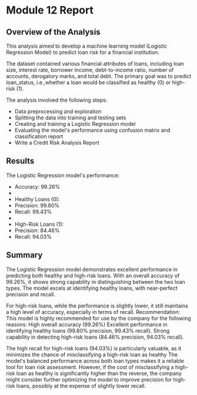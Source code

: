 # Module 12 Report

## Overview of the Analysis

This analysis aimed to develop a machine learning model (Logistic Regression Model) to predict loan risk for a financial 
institution. 

The dataset contained various financial attributes of loans, including loan size, interest rate, borrower income, 
debt-to-income ratio, number of accounts, derogatory marks, and total debt. The primary goal was to predict loan_status, 
i.e.,whether a 
loan would be classified as healthy (0) or high-risk (1).


The analysis involved the following steps:
- Data preprocessing and exploration
- Splitting the data into training and testing sets
- Creating and training a Logistic Regression model
- Evaluating the model's performance using confusion matrix and classification report
- Write a Credit Risk Analysis Report



## Results

The Logistic Regression model's performance:
- Accuracy: 99.26%
-
- Healthy Loans (0):
- Precision: 99.80%
- Recall: 99.43%
-
- High-Risk Loans (1):
- Precision: 84.46%
- Recall: 94.03%


## Summary

The Logistic Regression model demonstrates excellent performance in predicting both healthy and high-risk loans. 
With an overall accuracy of 99.26%, 
it shows strong capability in distinguishing between the two loan types.
The model excels at identifying healthy loans, with near-perfect precision and recall. 

For high-risk loans, 
while the performance is slightly lower, 
it still maintains a high level of accuracy, especially in terms of recall.
Recommendation: This model is highly recommended for use by the company for the following reasons:
High overall accuracy (99.26%)
Excellent performance in identifying healthy loans (99.80% precision, 99.43% recall).
Strong capability in detecting high-risk loans (84.46% precision, 94.03% recall).

The high recall for high-risk loans (94.03%) is particularly valuable, as it minimizes the chance of misclassifying 
a high-risk loan as healthy
The model's balanced performance across both loan types makes it a reliable tool for loan risk assessment. 
However, if the cost of misclassifying 
a high-risk loan as healthy is significantly higher than the reverse, 
the company might consider further optimizing the model to improve precision 
for high-risk loans, possibly at the expense of slightly lower recall.